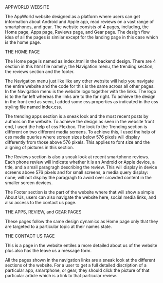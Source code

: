 
APPWORLD WEBSITE

The AppWorld website designed as a platform where users can get information about Android and Apple app, read reviews on a vast range of smartphones, and gear. 
The website consists of 4 pages, including, the Home page, Apps page, Reviews page, and Gear page. The design flow idea of all the pages is similar except for the landing page in this case which is the home page. 

THE HOME PAGE

The Home page is named as index.html in the backend design. There are 4 section in this html file namely; the Navigation menu, the trending section, the reviews section and the footer. 

The Navigation menu just like like any other website will help you navigate the entire website and the code for this is the same across all other pages. 
In the Navigation menu is the website logo together with the links. The logo is to the far left whereas the links are to the far right. 
To achieve the design in the front end as seen, I added some css properties as indicated in the css styling file named index.css.

The trending apps section is a sneak look and the most recent posts by authors on the website. To achieve the design as seen in the website front end, I used the help of css Flexbox. 
The look fo the Trending section is different on two different media screens. To achieve this, I used the help of css media queries where screen sizes below 576 pixels will display differently from those above 576 pixels. This applies to font size and the aligning of pictures in this section.

The Reviews section is also a sneak look at recent smartphone reviews. Each phone review will indicate whether it is an Android or Apple device, a title, and a small paragragh describing the review. This will display in device screens above 576 pixels and for small screens, a media query display: none; will not display the paragragh to avoid over crowded content in the smaller screen devices.

The Footer section is the part of the website where that will show a simple About Us, users can also navigate the website here, social media links, and also access to the contact us page.

THE APPS, REVIEW, and GEAR PAGES

These pages follow the same design dynamics as Home page only that they are targeted to a particular topic at their names state. 

THE CONTACT US PAGE

This is a page in the website entiles a more detailed about us of the website plus also has the leave us a message form.

All the pages shown in the navigation links are a sneak look at the different sections of the website. For a user to get a full detailed discription of a particular app, smartphone, or gear, they should click the picture of that particular article which is a link to that particular review.


